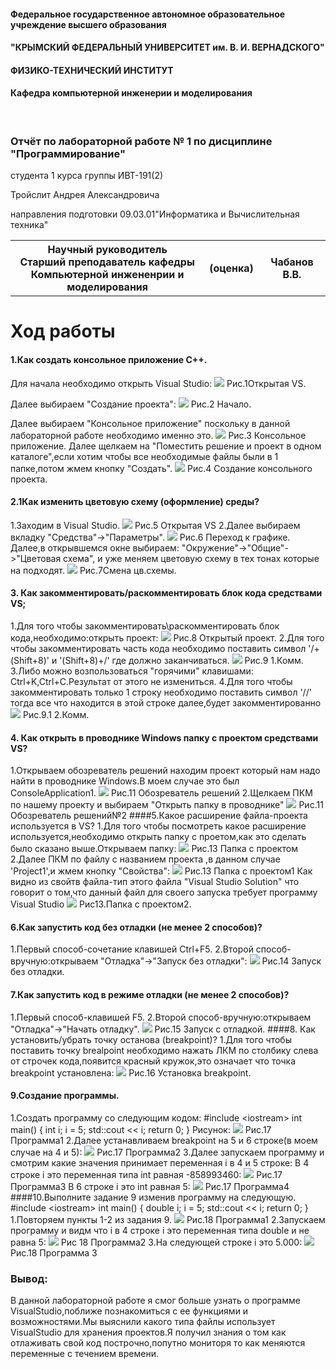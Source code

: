 
#### Федеральное государственное автономное образовательное учреждение высшего образования  
#### "КРЫМСКИЙ ФЕДЕРАЛЬНЫЙ УНИВЕРСИТЕТ им. В. И. ВЕРНАДСКОГО"  
#### ФИЗИКО-ТЕХНИЧЕСКИЙ ИНСТИТУТ  
#### Кафедра компьютерной инженерии и моделирования
​
### Отчёт по лабораторной работе № 1 по дисциплине "Программирование"​
студента 1 курса группы ИВТ-191(2)

Тройслит Андрея Александровича

направления подготовки 09.03.01"Информатика и Вычислительная техника"  

<table>
<tr><th>Научный руководитель
<br>Старший преподаватель кафедры<br>Компьютерной инжененрии и моделирования<th>(оценка)<th>Чабанов В.В.
</table>

# Ход работы
#### 1.Как создать консольное приложение C++.
Для начала необходимо открыть Visual Studio:
![](https://github.com/Troislit/Laboratornye/blob/master/%D0%A4%D0%BE%D1%82%D0%BE%20%D0%B4%D0%BB%D1%8F%20%D0%BB%D0%B0%D0%B1/%D0%A0%D0%B8%D1%81.1%20%D0%9E%D1%82%D0%BA%D1%80%D1%8B%D1%82%D0%B0%D1%8F%20VS.png?raw=true)
Рис.1Открытая VS.

Далее выбираем "Создание проекта":
![](https://github.com/Troislit/Laboratornye/blob/master/%D0%A4%D0%BE%D1%82%D0%BE%20%D0%B4%D0%BB%D1%8F%20%D0%BB%D0%B0%D0%B1/%D0%A0%D0%B8%D1%81.2%20%D0%9D%D0%B0%D1%87%D0%B0%D0%BB%D0%BE.png?raw=true)
Рис.2 Начало.

Далее выбираем "Консольное приложение" поскольку в данной лабораторной работе необходимо именно это.
![](https://github.com/Troislit/Laboratornye/blob/master/%D0%A4%D0%BE%D1%82%D0%BE%20%D0%B4%D0%BB%D1%8F%20%D0%BB%D0%B0%D0%B1/%D0%A0%D0%B8%D1%81.3%20%D0%9A%D0%BE%D0%BD%D1%81%D0%BE%D0%BB%D1%8C%D0%BD%D0%BE%D0%B5%20%D0%BF%D1%80%D0%B8%D0%BB%D0%BE%D0%B6%D0%B5%D0%BD%D0%B8%D0%B5.png?raw=true)
Рис.3 Консольное приложение.
Далее щелкаем на "Поместить решение и проект в одном каталоге",если хотим чтобы все необходимые файлы были в 1 папке,потом жмем кнопку "Создать".
![](https://github.com/Troislit/Laboratornye/blob/master/%D0%A4%D0%BE%D1%82%D0%BE%20%D0%B4%D0%BB%D1%8F%20%D0%BB%D0%B0%D0%B1/%D0%A0%D0%B8%D1%81.4%20%D0%A1%D0%BE%D0%B7%D0%B4%D0%B0%D0%BD%D0%B8%D0%B5%20%D0%BA%D0%BE%D0%BD%D1%81%D0%BE%D0%BB%D1%8C%D0%BD%D0%BE%D0%B3%D0%BE%20%D0%BF%D1%80%D0%BE%D0%B5%D0%BA%D1%82%D0%B0..png?raw=true)
Рис.4 Создание консольного проекта.
#### 2.1Как изменить цветовую схему (оформление) среды?
1.Заходим в Visual Studio.
![](https://github.com/Troislit/Laboratornye/blob/master/%D0%A4%D0%BE%D1%82%D0%BE%20%D0%B4%D0%BB%D1%8F%20%D0%BB%D0%B0%D0%B1/%D0%A0%D0%B8%D1%81.5%20%D0%9F%D1%83%D1%81%D1%82%D0%B0%D1%8F%20VS.png?raw=true)
Рис.5 Открытая VS
2.Далее выбираем вкладку "Средства"-&gt;"Параметры".
![](https://github.com/Troislit/Laboratornye/blob/master/%D0%A4%D0%BE%D1%82%D0%BE%20%D0%B4%D0%BB%D1%8F%20%D0%BB%D0%B0%D0%B1/%D0%A0%D0%B8%D1%81.6%20%D0%9F%D0%B5%D1%80%D0%B5%D1%85%D0%BE%D0%B4%20%D0%BA%20%D0%B3%D1%80%D0%B0%D1%84%D0%B8%D0%BA%D0%B5.png?raw=true)
Рис.6 Переход к графике.
Далее,в открывшемся окне выбираем: "Окружение"-&gt;"Общие"-&gt;"Цветовая схема", и уже меняем цветовую схему в тех тонах которые на подходят.
![](https://github.com/Troislit/Laboratornye/blob/master/%D0%A4%D0%BE%D1%82%D0%BE%20%D0%B4%D0%BB%D1%8F%20%D0%BB%D0%B0%D0%B1/%D0%A0%D0%B8%D1%81.7%20%D0%A1%D0%BC%D0%B5%D0%BD%D0%B0%20%D1%86%D0%B2.%D1%81%D1%85%D0%B5%D0%BC%D1%8B.png?raw=true)
Рис.7Смена цв.схемы.
#### 3. Как закомментировать/раскомментировать блок кода средствами VS;
1.Для того чтобы закомментировать\раскомментировать блок кода,необходимо:открыть проект:
![](https://github.com/Troislit/Laboratornye/blob/master/%D0%A4%D0%BE%D1%82%D0%BE%20%D0%B4%D0%BB%D1%8F%20%D0%BB%D0%B0%D0%B1/%D0%A0%D0%B8%D1%81.8%20%D0%9E%D1%82%D0%BA%D1%80%D1%8B%D1%82%D1%8B%D0%B9%20%D0%BF%D1%80%D0%BE%D0%B5%D0%BA%D1%82.png?raw=true)
Рис.8 Открытый проект.
2.Для того чтобы закомментировать часть кода необходимо поставить символ '/+(Shift+8)'  и '(Shift+8)+/' где должно заканчиваться.
![](https://github.com/Troislit/Laboratornye/blob/master/%D0%A4%D0%BE%D1%82%D0%BE%20%D0%B4%D0%BB%D1%8F%20%D0%BB%D0%B0%D0%B1/%D0%A0%D0%B8%D1%81.9%201.%D0%9A%D0%BE%D0%BC%D0%BC..png?raw=true)
Рис.9 1.Комм.
3.Либо можно возпользоваться "горячими" клавишами: Ctrl+K,Ctrl+C.Результат от этого не измениться.
4.Для того чтобы закомментировать только 1 строку необходимо поставить символ '//'  тогда все что находится в этой строке далее,будет закомментированно
![](https://github.com/Troislit/Laboratornye/blob/master/%D0%A4%D0%BE%D1%82%D0%BE%20%D0%B4%D0%BB%D1%8F%20%D0%BB%D0%B0%D0%B1/%D0%A0%D0%B8%D1%81.%209.1%202.%D0%9A%D0%BE%D0%BC%D0%BC..png?raw=true)
Рис.9.1 2.Комм.
#### 4. Как открыть в проводнике Windows папку с проектом средствами VS?
1.Открываем обозреватель решений  находим проект который нам надо найти в проводнике Windows.В моем случае это был ConsoleApplication1.
![](https://github.com/Troislit/Laboratornye/blob/master/%D0%A4%D0%BE%D1%82%D0%BE%20%D0%B4%D0%BB%D1%8F%20%D0%BB%D0%B0%D0%B1/%D0%A0%D0%B8%D1%81.11%20%D0%9E%D0%B1%D0%BE%D0%B7%D1%80%D0%B5%D0%B2%D0%B0%D1%82%D0%B5%D0%BB%D1%8C%20%D1%80%D0%B5%D1%88%D0%B5%D0%BD%D0%B8%D0%B9.png?raw=true)
Рис.11 Обозреватель решений
2.Щелкаем ПКМ по нашему проекту и выбираем "Открыть папку в проводнике"
![](https://github.com/Troislit/Laboratornye/blob/master/%D0%A4%D0%BE%D1%82%D0%BE%20%D0%B4%D0%BB%D1%8F%20%D0%BB%D0%B0%D0%B1/%D0%A0%D0%B8%D1%81.12%20%D0%9E%D0%B1%D0%BE%D0%B7%D1%80%D0%B5%D0%B2%D0%B0%D1%82%D0%B5%D0%BB%D1%8C%20%D1%80%D0%B5%D1%88%D0%B5%D0%BD%D0%B8%D0%B9%E2%84%962.png?raw=true)
Рис.11 Обозреватель решений№2
####5.Какое расширение файла-проекта используется в VS?
1.Для того чтобы посмотреть какое расширение используется,необходимо открыть папку с проетом,как это сделать было сказано выше.Открываем папку:
![](https://github.com/Troislit/Laboratornye/blob/master/%D0%A4%D0%BE%D1%82%D0%BE%20%D0%B4%D0%BB%D1%8F%20%D0%BB%D0%B0%D0%B1/%D0%A0%D0%B8%D1%81.13%20%D0%9F%D0%B0%D0%BF%D0%BA%D0%B0%20%D1%81%20%D0%BF%D1%80%D0%BE%D0%B5%D0%BA%D1%82%D0%BE%D0%BC.png?raw=true)
Рис.13 Папка с проектом
2.Далее ПКМ по файлу с названием проекта ,в данном случае 'Project1',и жмем кнопку "Свойства":
![](https://github.com/Troislit/Laboratornye/blob/master/%D0%A4%D0%BE%D1%82%D0%BE%20%D0%B4%D0%BB%D1%8F%20%D0%BB%D0%B0%D0%B1/%D0%A0%D0%B8%D1%81.13%20%D0%9F%D0%B0%D0%BF%D0%BA%D0%B0%20%D1%81%20%D0%BF%D1%80%D0%BE%D0%B5%D0%BA%D1%82%D0%BE%D0%BC1.png?raw=true)
Рис.13 Папка с проектом1
Как видно из свойтв файла-тип этого файла "Visual Studio Solution" что говорит о том,что данный файл для своего запуска требует программу Visual Studio
![](https://github.com/Troislit/Laboratornye/blob/master/%D0%A4%D0%BE%D1%82%D0%BE%20%D0%B4%D0%BB%D1%8F%20%D0%BB%D0%B0%D0%B1/%D0%A0%D0%B8%D1%81.13%20%D0%9F%D0%B0%D0%BF%D0%BA%D0%B0%20%D1%81%20%D0%BF%D1%80%D0%BE%D0%B5%D0%BA%D1%82%D0%BE%D0%BC2png.png?raw=true)
Рис13.Папка с проектом2.
#### 6.Как запустить код без отладки (не менее 2 способов)?
1.Первый способ-сочетание клавишей Ctrl+F5.
2.Второй способ-вручную:открываем "Отладка"-&gt;"Запуск без отладки":
![](https://github.com/Troislit/Laboratornye/blob/master/%D0%A4%D0%BE%D1%82%D0%BE%20%D0%B4%D0%BB%D1%8F%20%D0%BB%D0%B0%D0%B1/%D0%A0%D0%B8%D1%81.14%20%D0%97%D0%B0%D0%BF%D1%83%D1%81%D0%BA%20%D0%B1%D0%B5%D0%B7%20%D0%BE%D1%82%D0%BB%D0%B0%D0%B4%D0%BA%D0%B8..png?raw=true)
Рис.14 Запуск без отладки.
#### 7.Как запустить код в режиме отладки (не менее 2 способов)?
1.Первый способ-клавишей F5.
2.Второй способ-вручную:открываем "Отладка"-&gt;"Начать отладку".
![](https://github.com/Troislit/Laboratornye/blob/master/%D0%A4%D0%BE%D1%82%D0%BE%20%D0%B4%D0%BB%D1%8F%20%D0%BB%D0%B0%D0%B1/%D0%A0%D0%B8%D1%81.15%20%D0%97%D0%B0%D0%BF%D1%83%D1%81%D0%BA%20%D1%81%20%D0%BE%D1%82%D0%BB%D0%B0%D0%B4%D0%BA%D0%BE%D0%B9..png?raw=true)
Рис.15 Запуск с отладкой.
####8. Как установить/убрать точку останова (breakpoint)?
1.Для того чтобы поставить точку brealpoint необходимо нажать ЛКМ по столбику слева от строчек кода,появится красный кружок,это означает что точка breakpoint установлена:
![](https://github.com/Troislit/Laboratornye/blob/master/%D0%A4%D0%BE%D1%82%D0%BE%20%D0%B4%D0%BB%D1%8F%20%D0%BB%D0%B0%D0%B1/%D0%A0%D0%B8%D1%81.16.%D0%A3%D1%81%D1%82%D0%B0%D0%BD%D0%BE%D0%B2%D0%BA%D0%B0%20breakpoint.png?raw=true)
Рис.16 Установка breakpoint.
#### 9.Создание программы.
1.Создать программу со следующим кодом:
    #include &lt;iostream&gt;
    int main() {
        int i;
        i = 5;
        std::cout &lt;&lt; i;
        return 0;
    }
Рисунок:
![](https://github.com/Troislit/Laboratornye/blob/master/%D0%A4%D0%BE%D1%82%D0%BE%20%D0%B4%D0%BB%D1%8F%20%D0%BB%D0%B0%D0%B1/%D0%A0%D0%B8%D1%81%2017.%D0%9F%D1%80%D0%BE%D0%B3%D1%80%D0%B0%D0%BC%D0%BC%D0%B0.1.png?raw=true)
Рис.17 Программа1
2.Далее устанавливаем breakpoint на 5 и 6 строке(в моем случае на 4 и 5):
![](https://github.com/Troislit/Laboratornye/blob/master/%D0%A4%D0%BE%D1%82%D0%BE%20%D0%B4%D0%BB%D1%8F%20%D0%BB%D0%B0%D0%B1/%D0%A0%D0%B8%D1%81%2017.%D0%9F%D1%80%D0%BE%D0%B3%D1%80%D0%B0%D0%BC%D0%BC%D0%B02.png?raw=true)
Рис.17 Программа2
3.Далее запускаем программу и смотрим какие значения принимает переменная i в 4 и 5 строке:
В 4 строке i это переменная типа int равная -858993460:
![](https://github.com/Troislit/Laboratornye/blob/master/%D0%A4%D0%BE%D1%82%D0%BE%20%D0%B4%D0%BB%D1%8F%20%D0%BB%D0%B0%D0%B1/%D0%A0%D0%B8%D1%81%2017.%D0%9F%D1%80%D0%BE%D0%B3%D1%80%D0%B0%D0%BC%D0%BC%D0%B03.png?raw=true)
Рис.17 Программа3
В 6 строке i это int равная 5:
![](https://github.com/Troislit/Laboratornye/blob/master/%D0%A4%D0%BE%D1%82%D0%BE%20%D0%B4%D0%BB%D1%8F%20%D0%BB%D0%B0%D0%B1/%D0%A0%D0%B8%D1%81%2017.%D0%9F%D1%80%D0%BE%D0%B3%D1%80%D0%B0%D0%BC%D0%BC%D0%B04.png?raw=true)
Рис.17 Программа4
####10.Выполните задание 9 изменив программу на следующую.
    #include &lt;iostream&gt;
    int main() {
        double i;
        i = 5;
        std::cout &lt;&lt; i;
        return 0;
    }
1.Повторяем пункты 1-2 из задания 9.
![](https://github.com/Troislit/Laboratornye/blob/master/%D0%A4%D0%BE%D1%82%D0%BE%20%D0%B4%D0%BB%D1%8F%20%D0%BB%D0%B0%D0%B1/%D0%A0%D0%B8%D1%81%2018.%D0%9F%D1%80%D0%BE%D0%B3%D1%80%D0%B0%D0%BC%D0%BC%D0%B01.png?raw=true)
Рис.18 Программа1
2.Запускаем программу и видм что i в 4 строке i это переменная типа double и не равна 5:
![](https://github.com/Troislit/Laboratornye/blob/master/%D0%A4%D0%BE%D1%82%D0%BE%20%D0%B4%D0%BB%D1%8F%20%D0%BB%D0%B0%D0%B1/%D0%A0%D0%B8%D1%81%2018.%D0%9F%D1%80%D0%BE%D0%B3%D1%80%D0%B0%D0%BC%D0%BC%D0%B02.png?raw=true)
Рис 18 Программа2
3.На следующей строке i это 5.000:
![](https://github.com/Troislit/Laboratornye/blob/master/%D0%A4%D0%BE%D1%82%D0%BE%20%D0%B4%D0%BB%D1%8F%20%D0%BB%D0%B0%D0%B1/%D0%A0%D0%B8%D1%81%2018.%D0%9F%D1%80%D0%BE%D0%B3%D1%80%D0%B0%D0%BC%D0%BC%D0%B03.png?raw=true)
Рис.18 Программа 3
### Вывод:
В данной лабораторной работе я смог больше узнать о программе VisualStudio,поближе познакомиться с ее функциями и возможностями.Мы выяснили какого типа файлы использует VisualStudio для хранения проектов.Я получил знания о том как отлаживать свой код построчно,попутно мониторя то как меняются переменные с течением времени.